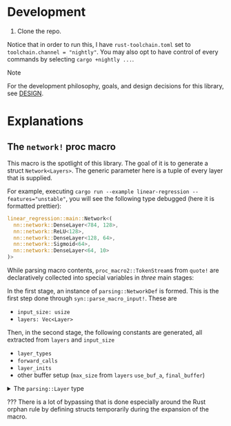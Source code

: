 # Development

1. Clone the repo.

Notice that in order to run this, I have `rust-toolchain.toml` set to `toolchain.channel = "nightly"`. You may also opt to have control of every commands by selecting `cargo +nightly ...`.


> [!NOTE]
> For the development philosophy, goals, and design decisions for this library, see [DESIGN](DESIGN.md).

# Explanations

## The `network!` proc macro

This macro is the spotlight of this library. The goal of it is to generate a struct `Network<Layers>`. The generic parameter here is a tuple of every layer that is supplied.

For example, executing `cargo run --example linear-regression --features="unstable"`, you will see the following type debugged (here it is formatted prettier):

```rs
linear_regression::main::Network<(
  nn::network::DenseLayer<784, 128>,
  nn::network::ReLU<128>,
  nn::network::DenseLayer<128, 64>,
  nn::network::Sigmoid<64>,
  nn::network::DenseLayer<64, 10>
)>
```

While parsing macro contents, `proc_macro2::TokenStream`s from `quote!` are declaratively collected into special variables in *three* main stages:

In the first stage, an instance of `parsing::NetworkDef` is formed. This is the first step done through `syn::parse_macro_input!`. These are
- `input_size: usize`
- `layers: Vec<Layer>`

Then, in the second stage, the following constants are generated, all extracted from `layers` and `input_size`
- `layer_types`
- `forward_calls`
- `layer_inits`
- other buffer setup (`max_size` from `layers` `use_buf_a`, `final_buffer`)

<details>
  <summary>The <code>parsing::Layer</code> type</summary>
  
  An enum defined as
  
  ```rs
    pub enum Layer {
      Conv {
          /// Number of output channels/features in the output. Alternatively, this may be interpreted as the number of filters in the convolutional layer.
          out_channels: usize,
          kernel: usize,
          stride: usize,
          padding: usize,
      },
      Dense(usize),
      ReLU,
      Sigmoid,
  }
  ```
</details>

??? There is a lot of bypassing that is done especially around the Rust orphan rule by defining structs temporarily during the expansion of the macro.
